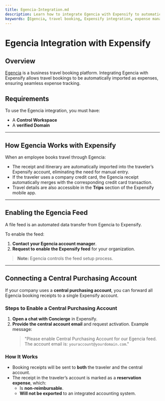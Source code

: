 ```yaml
---
title: Egencia-Integration.md
description: Learn how to integrate Egencia with Expensify to automatically import travel booking receipts and expenses.
keywords: [Egencia, travel booking, Expensify integration, expense management, automated receipts]
---
```


# Egencia Integration with Expensify

## Overview
[Egencia](https://www.egencia.com/en/) is a business travel booking platform. Integrating Egencia with Expensify allows travel bookings to be automatically imported as expenses, ensuring seamless expense tracking.

## Requirements
To use the Egencia integration, you must have:
- A **Control Workspace**
- A **verified Domain**

---

## How Egencia Works with Expensify
When an employee books travel through Egencia:
- The receipt and itinerary are automatically imported into the traveler’s Expensify account, eliminating the need for manual entry.
- If the traveler uses a company credit card, the Egencia receipt automatically merges with the corresponding credit card transaction.
- Travel details are also accessible in the **Trips** section of the Expensify mobile app.

---

## Enabling the Egencia Feed
A file feed is an automated data transfer from Egencia to Expensify.

To enable the feed:
1. **Contact your Egencia account manager**.
2. **Request to enable the Expensify feed** for your organization.

> **Note:** Egencia controls the feed setup process.

---

## Connecting a Central Purchasing Account
If your company uses a **central purchasing account**, you can forward all Egencia booking receipts to a single Expensify account.

### Steps to Enable a Central Purchasing Account
1. **Open a chat with Concierge** in Expensify.
2. **Provide the central account email** and request activation. Example message:
   > "Please enable Central Purchasing Account for our Egencia feed. The account email is: `youraccount@yourdomain.com`."

### How It Works
- Booking receipts will be sent to **both** the traveler and the central account.
- The receipt in the traveler’s account is marked as a **reservation expense**, which:
  - Is **non-reimbursable**.
  - **Will not be exported** to an integrated accounting system.

